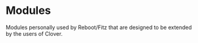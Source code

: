 # Modules

Modules personally used by Reboot/Fitz that are designed to be extended by the users of Clover.

